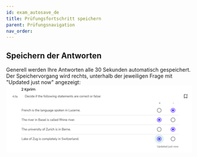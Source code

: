 ```yaml
---
id: exam_autosave_de
title: Prüfungsfortschritt speichern
parent: Prüfungsnavigation
nav_order: 
---
```


## Speichern der Antworten

Generell werden Ihre Antworten alle 30 Sekunden automatisch gespeichert. Der Speichervorgang wird rechts, unterhalb der jeweiligen Frage mit "Updated just now" angezeigt:
[![Prüfung-autosave](assets/exam-autosave.png)](assets/exam-autosave.png)

